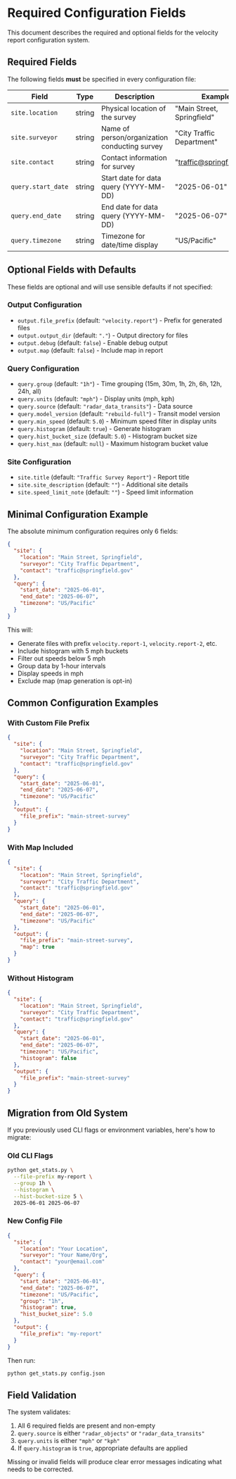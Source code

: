 # Required Configuration Fields

This document describes the required and optional fields for the velocity report configuration system.

## Required Fields

The following fields **must** be specified in every configuration file:

| Field | Type | Description | Example |
|-------|------|-------------|---------|
| `site.location` | string | Physical location of the survey | "Main Street, Springfield" |
| `site.surveyor` | string | Name of person/organization conducting survey | "City Traffic Department" |
| `site.contact` | string | Contact information for survey | "traffic@springfield.gov" |
| `query.start_date` | string | Start date for data query (YYYY-MM-DD) | "2025-06-01" |
| `query.end_date` | string | End date for data query (YYYY-MM-DD) | "2025-06-07" |
| `query.timezone` | string | Timezone for date/time display | "US/Pacific" |

## Optional Fields with Defaults

These fields are optional and will use sensible defaults if not specified:

### Output Configuration
- `output.file_prefix` (default: `"velocity.report"`) - Prefix for generated files
- `output.output_dir` (default: `"."`) - Output directory for files
- `output.debug` (default: `false`) - Enable debug output
- `output.map` (default: `false`) - Include map in report

### Query Configuration
- `query.group` (default: `"1h"`) - Time grouping (15m, 30m, 1h, 2h, 6h, 12h, 24h, all)
- `query.units` (default: `"mph"`) - Display units (mph, kph)
- `query.source` (default: `"radar_data_transits"`) - Data source
- `query.model_version` (default: `"rebuild-full"`) - Transit model version
- `query.min_speed` (default: `5.0`) - Minimum speed filter in display units
- `query.histogram` (default: `true`) - Generate histogram
- `query.hist_bucket_size` (default: `5.0`) - Histogram bucket size
- `query.hist_max` (default: `null`) - Maximum histogram bucket value

### Site Configuration
- `site.title` (default: `"Traffic Survey Report"`) - Report title
- `site.site_description` (default: `""`) - Additional site details
- `site.speed_limit_note` (default: `""`) - Speed limit information

## Minimal Configuration Example

The absolute minimum configuration requires only 6 fields:

```json
{
  "site": {
    "location": "Main Street, Springfield",
    "surveyor": "City Traffic Department",
    "contact": "traffic@springfield.gov"
  },
  "query": {
    "start_date": "2025-06-01",
    "end_date": "2025-06-07",
    "timezone": "US/Pacific"
  }
}
```

This will:
- Generate files with prefix `velocity.report-1`, `velocity.report-2`, etc.
- Include histogram with 5 mph buckets
- Filter out speeds below 5 mph
- Group data by 1-hour intervals
- Display speeds in mph
- Exclude map (map generation is opt-in)

## Common Configuration Examples

### With Custom File Prefix

```json
{
  "site": {
    "location": "Main Street, Springfield",
    "surveyor": "City Traffic Department",
    "contact": "traffic@springfield.gov"
  },
  "query": {
    "start_date": "2025-06-01",
    "end_date": "2025-06-07",
    "timezone": "US/Pacific"
  },
  "output": {
    "file_prefix": "main-street-survey"
  }
}
```

### With Map Included

```json
{
  "site": {
    "location": "Main Street, Springfield",
    "surveyor": "City Traffic Department",
    "contact": "traffic@springfield.gov"
  },
  "query": {
    "start_date": "2025-06-01",
    "end_date": "2025-06-07",
    "timezone": "US/Pacific"
  },
  "output": {
    "file_prefix": "main-street-survey",
    "map": true
  }
}
```

### Without Histogram

```json
{
  "site": {
    "location": "Main Street, Springfield",
    "surveyor": "City Traffic Department",
    "contact": "traffic@springfield.gov"
  },
  "query": {
    "start_date": "2025-06-01",
    "end_date": "2025-06-07",
    "timezone": "US/Pacific",
    "histogram": false
  },
  "output": {
    "file_prefix": "main-street-survey"
  }
}
```

## Migration from Old System

If you previously used CLI flags or environment variables, here's how to migrate:

### Old CLI Flags
```bash
python get_stats.py \
  --file-prefix my-report \
  --group 1h \
  --histogram \
  --hist-bucket-size 5 \
  2025-06-01 2025-06-07
```

### New Config File
```json
{
  "site": {
    "location": "Your Location",
    "surveyor": "Your Name/Org",
    "contact": "your@email.com"
  },
  "query": {
    "start_date": "2025-06-01",
    "end_date": "2025-06-07",
    "timezone": "US/Pacific",
    "group": "1h",
    "histogram": true,
    "hist_bucket_size": 5.0
  },
  "output": {
    "file_prefix": "my-report"
  }
}
```

Then run:
```bash
python get_stats.py config.json
```

## Field Validation

The system validates:
1. All 6 required fields are present and non-empty
2. `query.source` is either `"radar_objects"` or `"radar_data_transits"`
3. `query.units` is either `"mph"` or `"kph"`
4. If `query.histogram` is `true`, appropriate defaults are applied

Missing or invalid fields will produce clear error messages indicating what needs to be corrected.
